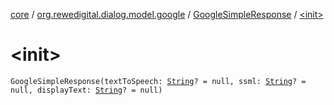 [core](../../index.md) / [org.rewedigital.dialog.model.google](../index.md) / [GoogleSimpleResponse](index.md) / [&lt;init&gt;](./-init-.md)

# &lt;init&gt;

`GoogleSimpleResponse(textToSpeech: `[`String`](https://kotlinlang.org/api/latest/jvm/stdlib/kotlin/-string/index.html)`? = null, ssml: `[`String`](https://kotlinlang.org/api/latest/jvm/stdlib/kotlin/-string/index.html)`? = null, displayText: `[`String`](https://kotlinlang.org/api/latest/jvm/stdlib/kotlin/-string/index.html)`? = null)`
